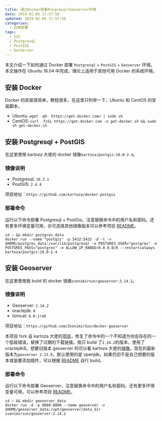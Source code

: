 ```yaml
---
title: 通过Docker部署Posgresql+Geoserver环境
date: 2019-02-05 17:57:56
updated: 2019-02-05 17:57:56
categories:
  - 应用部署
tags:
  - GIS
  - Postgresql
  - PostGIS
  - GeoServer
---
```


本文介绍一下如何通过 Docker 部署 `Postgresql` + `PostGIS` + `Geoserver` 环境。本文操作在 Ubuntu 18.04 中完成，理论上适用于其他可用 Docker 的系统环境。

<!--more-->

## 安装 Docker

Docker 的安装很简单，教程很多，在这里只列举一下，Ubuntu 和 CentOS 的安装脚本。

- Ubuntu: `wget -qO- https://get.docker.com/ | sudo sh`
- CentOS: `curl -fsSL https://get.docker.com -o get-docker.sh && sudo sh get-docker.sh`

## 安装 Postgresql + PostGIS

在这里使用 kartoza 大佬的 docker 镜像`kartoza/postgis:10.0-2.4`。

### 镜像说明

- Postgresql: `10.3.1`
- PostGIS: `2.4.4`

项目地址：`https://github.com/kartoza/docker-postgis`

### 部署命令

运行以下命令部署 Postgresql + PostGis，注意替换命令中的用户名和密码。还有更多环境变量可用，亦可选择其他镜像版本可以参考项目 [README](https://github.com/kartoza/docker-postgis/blob/develop/README.md)。

```shell
cd ~ && mkdir postgres_data
docker run --name "postgis" -p 5432:5432 -d -t -v $HOME/postgres_data:/var/lib/postgresql -e POSTGRES_USER="postgres" -e POSTGRES_PASS="postgres" -e ALLOW_IP_RANGE=0.0.0.0/0 --restart=always kartoza/postgis:10.0-2.4
```

## 安装 Geoserver

在这里使用我 build 的 docker 镜像`zvonimirsun/geoserver:2.14.2`。

### 镜像说明

- Geoserver: `2.14.2`
- oraclejdk: `8`
- tomcat: `8.0-jre8`

项目地址：`https://github.com/ZvonimirSun/docker-geoserver`

本项目 fork 自 kartoza 大佬的[项目](https://github.com/kartoza/docker-geoserver)，修复了命令中的一个不知道为何会存在的一个低级错误，替换了过期的下载链接。我只 build 了`2.14.2`的版本，使用了 oraclejdk8。想要旧版本 geoserver 的可以看 kartoza 大佬的[镜像](https://hub.docker.com/r/kartoza/geoserver/tags)，现在的最新版本为`geoserver 2.13.0`，默认使用的是 openjdk。如果仍旧不是自己想要的版本或是要添加插件，可以根据 [README](https://github.com/ZvonimirSun/docker-geoserver/blob/master/README.md) 自行 build。

### 部署命令

运行以下命令部署 Geoserver，注意替换命令中的用户名和密码。还有更多环境变量可用，可以参考项目 [README](https://github.com/ZvonimirSun/docker-geoserver/blob/master/README.md)。

```shell
cd ~ && mkdir geoserver_data
docker run -d -p 8080:8080 --name geoserver -v $HOME/geoserver_data:/opt/geoserver/data_dir zvonimirsun/geoserver:2.14.2
```
